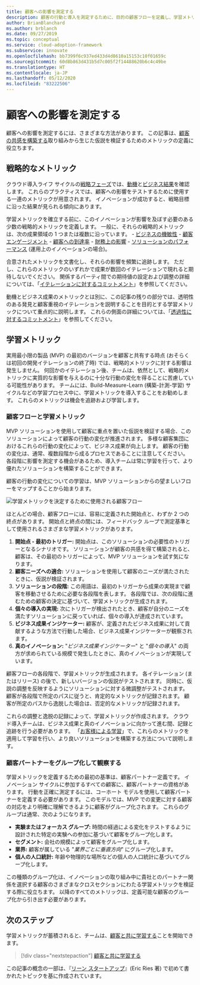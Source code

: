 ```yaml
---
title: 顧客への影響を測定する
description: 顧客の行動と導入を測定するために、目的の顧客フローを定義し、学習メトリックを確立します。
author: BrianBlanchard
ms.author: brblanch
ms.date: 09/27/2019
ms.topic: conceptual
ms.service: cloud-adoption-framework
ms.subservice: innovate
ms.openlocfilehash: bb7399f6c937ed433d4d8610a15153c10f01659c
ms.sourcegitcommit: 60d8b863d431b5d7c005f2f14488620b6c4c49be
ms.translationtype: HT
ms.contentlocale: ja-JP
ms.lasthandoff: 05/12/2020
ms.locfileid: "83222506"
---
```

# <a name="measure-for-customer-impact"></a>顧客への影響を測定する

顧客への影響を測定するには、さまざまな方法があります。 この記事は、[顧客の共感を構築する](./build.md)取り組みから生じた仮説を検証するためのメトリックの定義に役立ちます。

## <a name="strategic-metrics"></a>戦略的なメトリック

クラウド導入ライフ サイクルの[戦略フェーズ](../../strategy/index.md)では、[動機](../../strategy/motivations.md)と[ビジネス結果](../../strategy/business-outcomes/index.md)を確認します。 これらのプラクティスでは、顧客への影響をテストするために使用する一連のメトリックが用意されます。 イノベーションが成功すると、戦略目標に沿った結果が見られる傾向にあります。

学習メトリックを確立する前に、このイノベーションが影響を及ぼす必要のある少数の戦略的メトリックを定義します。 一般に、それらの戦略的メトリックは、次の成果領域の 1 つまたは複数に沿っています。
    - [ビジネスの機敏性](../../strategy/business-outcomes/agility-outcomes.md)
    - [顧客エンゲージメント](../../strategy/business-outcomes/engagement-outcomes.md)
    - [顧客への到達率](../../strategy/business-outcomes/reach-outcomes.md)
    - [財務上の影響](../../strategy/business-outcomes/fiscal-outcomes.md)
    - [ソリューションのパフォーマンス](../../strategy/business-outcomes/fiscal-outcomes.md) (運用上のイノベーションの場合)。

合意されたメトリックを文書化し、それらの影響を頻繁に追跡します。 ただし、これらのメトリックのいずれかで成果が数回のイテレーションで現れると期待しないでください。 関係するパーティ間での期待値の設定および調整の詳細については、「[イテレーションに対するコミットメント](./index.md#commitment-to-iteration)」を参照してください。

動機とビジネス成果のメトリックとは別に、この記事の残りの部分では、透明性のある発見と顧客重視のイテレーションを説明することを目的とする学習メトリックについて重点的に説明します。 これらの側面の詳細については、「[透過性に対するコミットメント](./index.md#commitment-to-transparency)」を参照してください。

## <a name="learning-metrics"></a>学習メトリック

実用最小限の製品 (MVP) の最初のバージョンを顧客と共有する時点 (おそらくは初回の開発イテレーションの終了時) では、戦略的メトリックに対する影響は発生しません。 何回かのイテレーション後、チームは、依然として、戦略的メトリックに実質的な影響を与えるのに十分な行動の変化を得ることに苦慮している可能性があります。 チームには、Build-Measure-Learn (構築-計測-学習) サイクルなどの学習プロセス中に、学習メトリックを導入することをお勧めします。 これらのメトリックは機会を追跡および学習します。

### <a name="customer-flow-and-learning-metrics"></a>顧客フローと学習メトリック

MVP ソリューションを使用して顧客に重点を置いた仮説を検証する場合、このソリューションによって顧客の行動の変化が推進されます。 多様な顧客集団におけるこれらの行動の変化によって、ビジネス成果が向上します。 顧客の行動の変化は、通常、複数段階から成るプロセスであることに注意してください。 各段階に影響を測定する機会があるため、導入チームは常に学習を行って、より優れたソリューションを構築することができます。

顧客の行動の変化についての学習は、MVP ソリューションからの望ましいフローをマップすることから始まります。

![学習メトリックを決定するために使用される顧客フロー](../../_images/innovate/customer-flow-learning-metrics.png)

ほとんどの場合、顧客フローには、容易に定義された開始点と、わずか 2 つの終点があります。 開始点と終点の間には、フィードバック ループで測定基準として使用されるさまざまな学習メトリックがあります。

1. **開始点 - 最初のトリガー:** 開始点は、このソリューションの必要性のトリガーとなるシナリオです。 ソリューションが顧客の共感を得て構築されると、顧客は、その最初のトリガーによって、MVP ソリューションを試す気になります。
2. **顧客ニーズへの適合:** ソリューションを使用して顧客のニーズが満たされたときに、仮説が検証されます。
3. **ソリューションの段階:** この用語は、最初のトリガーから成果の実現まで顧客を移動させるために必要な各段階を表します。 各段階では、次の段階に進むための顧客の決定に基づいて、学習メトリックが生成されます。
4. **個々の導入の実現:** 次にトリガーが検出されたとき、顧客が自分のニーズを満たすソリューションに戻っていれば、個々の導入が達成されています。
5. **ビジネス成果インジケーター:** 顧客が、定義されたビジネス成果に対して貢献するような方法で行動した場合、ビジネス成果インジケーターが観察されます。
6. **真のイノベーション:** "_ビジネス成果インジケーター_" と "_個々の導入_" の両方が求められている規模で発生したときに、真のイノベーションが実現しています。

顧客フローの各段階で、学習メトリックが生成されます。 各イテレーション (またはリリース) の後で、新しいバージョンの仮説がテストされます。 同時に、仮説の調整を反映するようにソリューションに対する微調整がテストされます。 顧客が各段階で所定のパスに従うと、肯定的なメトリックが記録されます。 顧客が所定のパスから逸脱した場合は、否定的なメトリックが記録されます。

これらの調整と逸脱の記録によって、学習メトリックが作成されます。 クラウド導入チームは、ビジネス成果と真のイノベーションに向かって進む間、記録と追跡を行う必要があります。 「[お客様による学習](./learn.md)」で、これらのメトリックを適用して学習を行い、より良いソリューションを構築する方法について説明します。

### <a name="group-and-observe-customer-partners"></a>顧客パートナーをグループ化して観察する

学習メトリックを定義するための最初の基準は、顧客パートナー定義です。 イノベーション サイクルに参加するすべての顧客に、顧客パートナーの資格があります。 行動を正確に測定するには、コーホート モデルを使用して顧客パートナーを定義する必要があります。 このモデルでは、MVP での変更に対する顧客の対応をより明確に理解できるように顧客がグループ化されます。 これらのグループは通常、次のようになります。

- **実験またはフォーカス グループ:** 時間の経過による変化をテストするように設計された特定の実験への参加に基づいて顧客をグループ化します。
- **セグメント:** 会社の規模によって顧客をグループ化します。
- **業界:** 顧客が属している "_業界ごとに垂直方向_" にグループ化します。
- **個人の人口統計:** 年齢や物理的な場所などの個人の人口統計に基づいてグループ化します。

この種類のグループ化は、イノベーションの取り組み中に貴社とのパートナー関係を選択する顧客のさまざまなクロスセクションにわたる学習メトリックを検証する際に役立ちます。 以降のすべてのメトリックは、定義可能な顧客のグループ化から引き出す必要があります。

## <a name="next-steps"></a>次のステップ

学習メトリックが蓄積されると、チームは、[顧客と共に学習する](./learn.md)ことを開始できます。

> [!div class="nextstepaction"]
> [顧客と共に学習する](./learn.md)

<!-- cSpell:ignore Ries -->

この記事の概念の一部は、『[リーン スタートアップ](http://theleanstartup.com/book)』(Eric Ries 著) で初めて書かれたトピックを基に作成されています。
